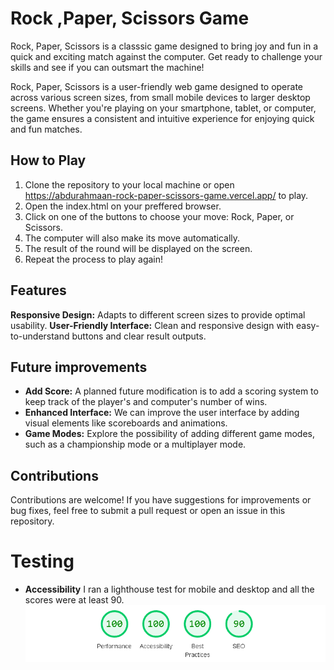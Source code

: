 # Rock ,Paper, Scissors Game

Rock, Paper, Scissors is a classsic game designed to bring joy and fun in a quick and exciting match against the computer. Get ready to challenge your skills and see if you can outsmart the machine!

Rock, Paper, Scissors is a user-friendly web game designed to operate across various screen sizes, from small mobile devices to larger desktop screens. Whether you're playing on your smartphone, tablet, or computer, the game ensures a consistent and intuitive experience for enjoying quick and fun matches.

## How to Play
1. Clone the repository to your local machine or open https://abdurahmaan-rock-paper-scissors-game.vercel.app/ to play.
2. Open the index.html on your preffered browser.
3. Click on one of the buttons to choose your move: Rock, Paper, or Scissors.
4. The computer will also make its move automatically.
5. The result of the round will be displayed on the screen.
6. Repeat the process to play again!

## Features 
**Responsive Design:** Adapts to different screen sizes to provide optimal usability.
**User-Friendly Interface:** Clean and responsive design with easy-to-understand buttons and clear result outputs.

## Future improvements

- **Add Score:** A planned future modification is to add a scoring system to keep track of the player's and computer's number of wins.
- **Enhanced Interface:** We can improve the user interface by adding visual elements like scoreboards and animations.
- **Game Modes:** Explore the possibility of adding different game modes, such as a championship mode or a multiplayer mode.

## Contributions

Contributions are welcome! If you have suggestions for improvements or bug fixes, feel free to submit a pull request or open an issue in this repository.

# Testing
- **Accessibility**
I ran a lighthouse test for mobile and desktop and all the scores were at least 90.
![screenshot](lighthouse_test_desktop&mobile.png)


